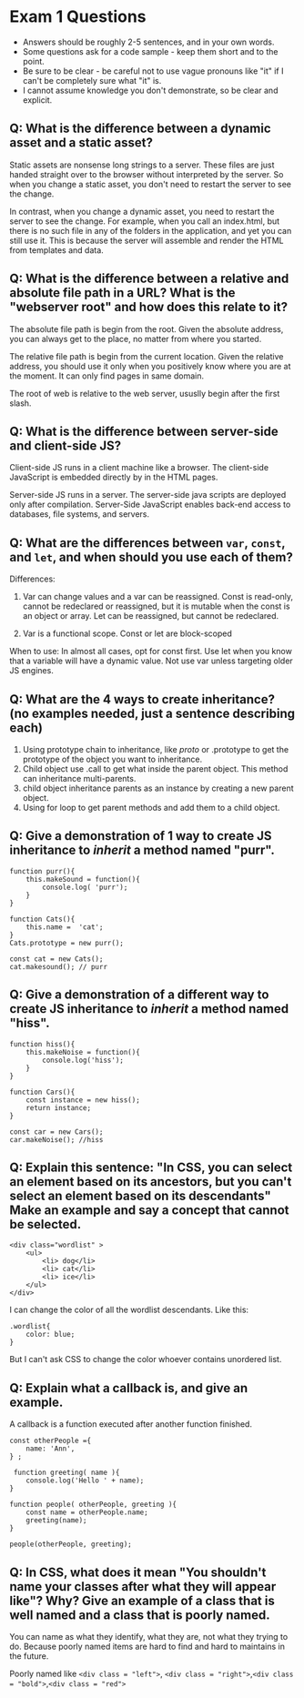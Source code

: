 # Exam 1 Questions

* Answers should be roughly 2-5 sentences, and in your own words.  
* Some questions ask for a code sample - keep them short and to the point.
* Be sure to be clear - be careful not to use vague pronouns like "it" if I can't be completely sure what "it" is.
* I cannot assume knowledge you don't demonstrate, so be clear and explicit.

## Q: What is the difference between a dynamic asset and a static asset?

Static assets are nonsense long strings to a server. These files are just handed straight over to the browser without interpreted by the server. So when you change a static asset, you don't need to restart the server to see the change. 

In contrast, when you change a dynamic asset, you need to restart the server to see the change. For example, when you call an index.html, but there is no such file in any of the folders in the application, and yet you can still use it. This is because the server will assemble and render the HTML from templates and data. 

## Q: What is the difference between a relative and absolute file path in a URL?  What is the "webserver root" and how does this relate to it?

The absolute file path is begin from the root.  Given the absolute address, you can always get to the place, no matter from where you started.

The relative file path is begin from the current location. Given the relative address, you should use it only when you positively know where you are at the moment. It can only find pages in same domain.

The root of web is relative to the web server, ususlly begin after the first slash.


## Q: What is the difference between server-side and client-side JS?

Client-side JS runs in a client machine like a browser. The client-side JavaScript is embedded directly by in the HTML pages. 

Server-side JS runs in a server. The server-side java scripts are deployed only after compilation. Server-Side JavaScript enables back-end access to databases, file systems, and servers.


## Q: What are the differences between `var`, `const`, and `let`, and when should you use each of them?


Differences:

1. Var can change values and a var can be reassigned.  Const is read-only, cannot be redeclared or reassigned, but it is mutable when the const is an object or array.
    Let can be reassigned, but cannot be redeclared.

2. Var is a functional scope. Const or let are block-scoped
    
When to use:
In almost all cases, opt for const first. Use let when you know that a variable will have a dynamic value. Not use var unless targeting older JS engines.


## Q: What are the 4 ways to create inheritance? (no examples needed, just a sentence describing each)

1. Using prototype chain to inheritance, like  _proto_   or .prototype to get the prototype of the object you want to inheritance.
2. Child object use .call to get what inside the parent object. This method can inheritance multi-parents.
3. child object inheritance parents as an instance by creating a new parent object.
4. Using for loop to get parent methods and add them to a child object.

## Q: Give a demonstration of 1 way to create JS inheritance to _inherit_ a method named "purr".
```
function purr(){
    this.makeSound = function(){
		console.log( 'purr');
	}
}

function Cats(){
	this.name =  'cat';
}
Cats.prototype = new purr();

const cat = new Cats();
cat.makesound(); // purr

```
## Q: Give a demonstration of a different way to create JS inheritance to _inherit_ a method named "hiss".

```
function hiss(){
    this.makeNoise = function(){
		console.log('hiss');
	}
}

function Cars(){
	const instance = new hiss();
	return instance;
}

const car = new Cars();
car.makeNoise(); //hiss
```


## Q: Explain this sentence: "In CSS, you can select an element based on its ancestors, but you can't select an element based on its descendants"  Make an example and say a concept that cannot be selected.
```
<div class="wordlist" >
    <ul>
		<li> dog</li>
		<li> cat</li>
		<li> ice</li>
	</ul>
</div>
```
I can change the color of all the wordlist descendants. Like this:
```
.wordlist{
	color: blue;
}
```
But I can't ask CSS to change the color  whoever contains unordered list.




## Q: Explain what a callback is, and give an example.

A callback is a function executed after another function finished.
```
const otherPeople ={
    name: 'Ann',
} ;

 function greeting( name ){
    console.log('Hello ' + name);
}

function people( otherPeople, greeting ){
	const name = otherPeople.name;
	greeting(name);
} 

people(otherPeople, greeting);
```



## Q: In CSS, what does it mean "You shouldn't name your classes after what they will appear like"?   Why?  Give an example of a class that is well named and a class that is poorly named.

You can name as what they identify, what they are, not what they trying to do. Because poorly named items are hard to find and hard to maintains in the future.

Poorly named like `<div class = "left">`, `<div class = "right">`,`<div class = "bold">`,`<div class = "red">`



